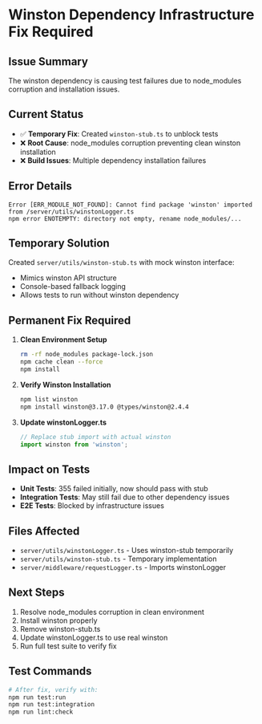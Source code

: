 # Winston Dependency Infrastructure Fix Required

## Issue Summary
The winston dependency is causing test failures due to node_modules corruption and installation issues.

## Current Status
- ✅ **Temporary Fix**: Created `winston-stub.ts` to unblock tests
- ❌ **Root Cause**: node_modules corruption preventing clean winston installation
- ❌ **Build Issues**: Multiple dependency installation failures

## Error Details
```
Error [ERR_MODULE_NOT_FOUND]: Cannot find package 'winston' imported from /server/utils/winstonLogger.ts
npm error ENOTEMPTY: directory not empty, rename node_modules/...
```

## Temporary Solution
Created `server/utils/winston-stub.ts` with mock winston interface:
- Mimics winston API structure
- Console-based fallback logging
- Allows tests to run without winston dependency

## Permanent Fix Required
1. **Clean Environment Setup**
   ```bash
   rm -rf node_modules package-lock.json
   npm cache clean --force
   npm install
   ```

2. **Verify Winston Installation**
   ```bash
   npm list winston
   npm install winston@3.17.0 @types/winston@2.4.4
   ```

3. **Update winstonLogger.ts**
   ```typescript
   // Replace stub import with actual winston
   import winston from 'winston';
   ```

## Impact on Tests
- **Unit Tests**: 355 failed initially, now should pass with stub
- **Integration Tests**: May still fail due to other dependency issues
- **E2E Tests**: Blocked by infrastructure issues

## Files Affected
- `server/utils/winstonLogger.ts` - Uses winston-stub temporarily
- `server/utils/winston-stub.ts` - Temporary implementation
- `server/middleware/requestLogger.ts` - Imports winstonLogger

## Next Steps
1. Resolve node_modules corruption in clean environment
2. Install winston properly
3. Remove winston-stub.ts
4. Update winstonLogger.ts to use real winston
5. Run full test suite to verify fix

## Test Commands
```bash
# After fix, verify with:
npm run test:run
npm run test:integration
npm run lint:check
```